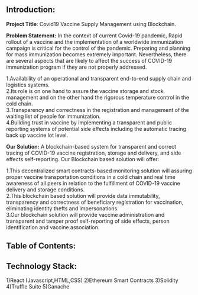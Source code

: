 


## Introduction:
**Project Title**: Covid19 Vaccine Supply Management using Blockchain.  

**Problem Statement:** In the context of current Covid-19 pandemic, Rapid rollout of a vaccine and the implementation of a worldwide immunization campaign is critical for the control of the pandemic. Preparing and planning for mass immunization becomes extremely important. Nevertheless, there are several aspects that are likely to affect the success of COVID-19 immunization program if they are not properly addressed.

1.Availability of an operational and transparent end-to-end supply chain and logistics systems.    
2.Its role is on one hand to assure the vaccine storage and stock management and on the other hand the rigorous temperature control in the cold chain.    
3.Transparency and correctness in the registration and management of the waiting list of people for immunization.    
4.Building trust in vaccine by implementing a transparent and public reporting systems of potential side effects including the automatic tracing back up vaccine lot level.   

**Our Solution:** A blockchain-based system for transparent and correct tracing of COVID-19 vaccine registration, storage and delivery, and side effects self-reporting.
Our Blockchain based solution will offer:

1.This decentralized smart contracts-based monitoring solution will assuring proper vaccine transportation conditions in a cold chain and real time awareness of all peers in relation to the fulfillment of COVID-19 vaccine delivery and storage conditions.    
2.This blockchain based solution will provide data immutability, transparency and correctness of beneficiary registration for vaccination, eliminating identity thefts and impersonations.    
3.Our blockchain solution will provide vaccine administration and transparent and tamper proof self-reporting of side effects, person identification and vaccine association.  
  
  
## Table of Contents:

## Technology Stack:
  1)React (Javascript,HTML,CSS)
  2)Ethereum Smart Contracts
  3)Solidity
  4)Truffle Suite
  5)Ganache
  


